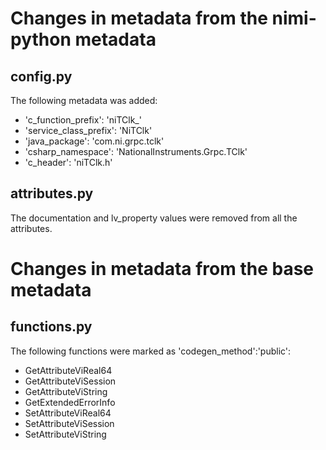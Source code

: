 # Changes in metadata from the nimi-python metadata

## config.py

The following metadata was added:
- 'c_function_prefix': 'niTClk_'
- 'service_class_prefix': 'NiTClk'
- 'java_package': 'com.ni.grpc.tclk'
- 'csharp_namespace': 'NationalInstruments.Grpc.TClk'
- 'c_header': 'niTClk.h'

## attributes.py

The documentation and lv_property values were removed from all the attributes.

# Changes in metadata from the base metadata

## functions.py

The following functions were marked as 'codegen_method':'public':
- GetAttributeViReal64
- GetAttributeViSession
- GetAttributeViString
- GetExtendedErrorInfo
- SetAttributeViReal64
- SetAttributeViSession
- SetAttributeViString
